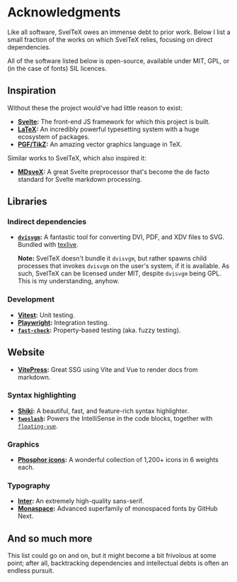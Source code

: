 
# Acknowledgments

Like all software, SvelTeX owes an immense debt to prior work. Below I list a
small fraction of the works on which SvelTeX relies, focusing on direct
dependencies.

All of the software listed below is open-source, available under MIT, GPL, or
(in the case of fonts) SIL licences.


## Inspiration

Without these the project would've had little reason to exist:

-   **[Svelte]:** The front-end JS framework for which this project is built.
-   **[LaTeX]:** An incredibly powerful typesetting system with a huge ecosystem
    of packages.
-   **[PGF/TikZ]:** An amazing vector graphics language in TeX.

Similar works to SvelTeX, which also inspired it:

-   **[MDsveX]:** A great Svelte preprocessor that's become the de facto
    standard for Svelte markdown processing.

## Libraries

### Indirect dependencies

-   **[`dvisvgm`]:** A fantastic tool for converting DVI, PDF, and XDV files to SVG.
    Bundled with [texlive].

    **Note:** SvelTeX doesn't bundle it `dvisvgm`, but rather spawns child processes
    that invokes `dvisvgm` on the user's system, if it is available. As such,
    SvelTeX can be licensed under MIT, despite `dvisvgm` being GPL. This is my
    understanding, anyhow.

### Development

-   **[Vitest]:** Unit testing.
-   **[Playwright]:** Integration testing.
-   **[`fast-check`]:** Property-based testing (aka. fuzzy testing).


## Website

-   **[VitePress]:** Great SSG using Vite and Vue to render docs from markdown.

### Syntax highlighting

-   **[Shiki]:** A beautiful, fast, and feature-rich syntax highlighter.
-   **[`twoslash`]:** Powers the IntelliSense in the code blocks, together with [`floating-vue`].

### Graphics

-   **[Phosphor icons]:** A wonderful collection of 1,200+ icons in 6 weights
    each.

### Typography

-   **[Inter]:** An extremely high-quality sans-serif.
-   **[Monaspace]:** Advanced superfamily of monospaced fonts by GitHub Next.


## And so much more

This list could go on and on, but it might become a bit frivolous at some point;
after all, backtracking dependencies and intellectual debts is often an endless
pursuit.


[Svelte]: https://svelte.dev
[LaTeX]: https://www.latex-project.org
[PGF/TikZ]: https://www.ctan.org/pkg/pgf
[MDsveX]: https://mdsvex.pngwn.io/

[`dvisvgm`]: https://dvisvgm.de/
[texlive]: https://en.wikipedia.org/wiki/TeX_Live

[Vitest]: https://vitest.dev/
[Playwright]: https://playwright.dev/
[`fast-check`]: https://fast-check.dev/

[VitePress]: https://vitepress.dev/
[Shiki]: https://shiki.style/
[`twoslash`]: https://shikijs.github.io/twoslash/
[`floating-vue`]: https://floating-vue.starpad.dev/

[Phosphor icons]: https://phosphoricons.com/
[Inter]: https://rsms.me/inter/
[Monaspace]: https://monaspace.githubnext.com/
